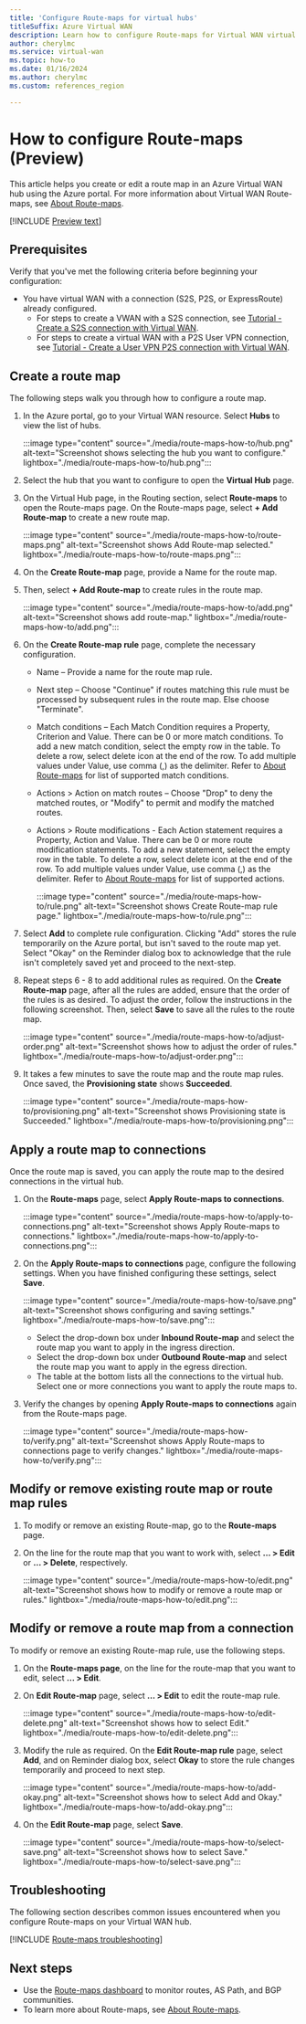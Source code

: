 ```yaml
---
title: 'Configure Route-maps for virtual hubs'
titleSuffix: Azure Virtual WAN
description: Learn how to configure Route-maps for Virtual WAN virtual hubs.
author: cherylmc
ms.service: virtual-wan
ms.topic: how-to
ms.date: 01/16/2024
ms.author: cherylmc
ms.custom: references_region

---
```

# How to configure Route-maps (Preview)

This article helps you create or edit a route map in an Azure Virtual WAN hub using the Azure portal. For more information about Virtual WAN Route-maps, see [About Route-maps](route-maps-about.md).

[!INCLUDE [Preview text](../../includes/virtual-wan-route-maps-preview.md)]

## Prerequisites

Verify that you've met the following criteria before beginning your configuration:

* You have virtual WAN with a connection (S2S, P2S, or ExpressRoute) already configured.
   * For steps to create a VWAN with a S2S connection, see [Tutorial - Create a S2S connection with Virtual WAN](virtual-wan-site-to-site-portal.md).
   * For steps to create a virtual WAN with a P2S User VPN connection, see [Tutorial - Create a User VPN P2S connection with Virtual WAN](virtual-wan-point-to-site-portal.md).

## Create a route map

The following steps walk you through how to configure a route map.

1. In the Azure portal, go to your Virtual WAN resource. Select **Hubs** to view the list of hubs.

   :::image type="content" source="./media/route-maps-how-to/hub.png" alt-text="Screenshot shows selecting the hub you want to configure." lightbox="./media/route-maps-how-to/hub.png":::

1. Select the hub that you want to configure to open the **Virtual Hub** page.
1. On the Virtual Hub page, in the Routing section, select **Route-maps** to open the Route-maps page. On the Route-maps page, select **+ Add Route-map** to create a new route map.

   :::image type="content" source="./media/route-maps-how-to/route-maps.png" alt-text="Screenshot shows Add Route-map selected." lightbox="./media/route-maps-how-to/route-maps.png":::

1. On the **Create Route-map** page, provide a Name for the route map.
1. Then, select **+ Add Route-map** to create rules in the route map.

   :::image type="content" source="./media/route-maps-how-to/add.png" alt-text="Screenshot shows add route-map." lightbox="./media/route-maps-how-to/add.png":::

1. On the **Create Route-map rule** page, complete the necessary configuration.

   * Name – Provide a name for the route map rule.
   * Next step – Choose "Continue" if routes matching this rule must be processed by subsequent rules in the route map. Else choose "Terminate".
   * Match conditions – Each Match Condition requires a Property, Criterion and Value. There can be 0 or more match conditions. To add a new match condition, select the empty row in the table. To delete a row, select delete icon at the end of the row. To add multiple values under Value, use comma (,) as the delimiter. Refer to [About Route-maps](route-maps-about.md) for list of supported match conditions.
   * Actions > Action on match routes – Choose "Drop" to deny the matched routes, or "Modify" to permit and modify the matched routes.
   * Actions > Route modifications - Each Action statement requires a Property, Action and Value. There can be 0 or more route modification statements. To add a new statement, select the empty row in the table. To delete a row, select delete icon at the end of the row. To add multiple values under Value, use comma (,) as the delimiter. Refer to [About Route-maps](route-maps-about.md) for list of supported actions.

     :::image type="content" source="./media/route-maps-how-to/rule.png" alt-text="Screenshot shows Create Route-map rule page." lightbox="./media/route-maps-how-to/rule.png":::

1. Select **Add** to complete rule configuration. Clicking "Add" stores the rule temporarily on the Azure portal, but isn't saved to the route map yet. Select "Okay" on the Reminder dialog box to acknowledge that the rule isn't completely saved yet and proceed to the next-step.

1. Repeat steps 6 - 8 to add additional rules as required. On the **Create Route-map** page, after all the rules are added, ensure that the order of the rules is as desired. To adjust the order, follow the instructions in the following screenshot. Then, select **Save** to save all the rules to the route map.

   :::image type="content" source="./media/route-maps-how-to/adjust-order.png" alt-text="Screenshot shows how to adjust the order of rules." lightbox="./media/route-maps-how-to/adjust-order.png":::

1. It takes a few minutes to save the route map and the route map rules. Once saved, the **Provisioning state** shows **Succeeded**.

   :::image type="content" source="./media/route-maps-how-to/provisioning.png" alt-text="Screenshot shows Provisioning state is Succeeded." lightbox="./media/route-maps-how-to/provisioning.png":::

## Apply a route map to connections

Once the route map is saved, you can apply the route map to the desired connections in the virtual hub.

1. On the **Route-maps** page, select **Apply Route-maps to connections**.

   :::image type="content" source="./media/route-maps-how-to/apply-to-connections.png" alt-text="Screenshot shows Apply Route-maps to connections." lightbox="./media/route-maps-how-to/apply-to-connections.png":::

1. On the **Apply Route-maps to connections** page, configure the following settings. When you have finished configuring these settings, select **Save**.

   :::image type="content" source="./media/route-maps-how-to/save.png" alt-text="Screenshot shows configuring and saving settings." lightbox="./media/route-maps-how-to/save.png":::

   * Select the drop-down box under **Inbound Route-map** and select the route map you want to apply in the ingress direction.
   * Select the drop-down box under **Outbound Route-map** and select the route map you want to apply in the egress direction.
   * The table at the bottom lists all the connections to the virtual hub. Select one or more connections you want to apply the route maps to.

1. Verify the changes by opening **Apply Route-maps to connections** again from the Route-maps page.

   :::image type="content" source="./media/route-maps-how-to/verify.png" alt-text="Screenshot shows Apply Route-maps to connections page to verify changes." lightbox="./media/route-maps-how-to/verify.png":::

## Modify or remove existing route map or route map rules

1. To modify or remove an existing Route-map, go to the **Route-maps** page.

1. On the line for the route map that you want to work with, select **… > Edit** or **… > Delete**, respectively.

   :::image type="content" source="./media/route-maps-how-to/edit.png" alt-text="Screenshot shows how to modify or remove a route map or rules." lightbox="./media/route-maps-how-to/edit.png":::

## Modify or remove a route map from a connection

To modify or remove an existing Route-map rule, use the following steps.

1. On the **Route-maps page**, on the line for the route-map that you want to edit, select **… > Edit**.
1. On **Edit Route-map** page, select **… > Edit** to edit the route-map rule.

   :::image type="content" source="./media/route-maps-how-to/edit-delete.png" alt-text="Screenshot shows how to select Edit." lightbox="./media/route-maps-how-to/edit-delete.png":::

1. Modify the rule as required. On the **Edit Route-map rule** page, select **Add**, and on Reminder dialog box, select **Okay** to store the rule changes temporarily and proceed to next step.

   :::image type="content" source="./media/route-maps-how-to/add-okay.png" alt-text="Screenshot shows how to select Add and Okay." lightbox="./media/route-maps-how-to/add-okay.png":::

1. On the **Edit Route-map** page, select **Save**.

   :::image type="content" source="./media/route-maps-how-to/select-save.png" alt-text="Screenshot shows how to select Save." lightbox="./media/route-maps-how-to/select-save.png":::

## Troubleshooting

The following section describes common issues encountered when you configure Route-maps on your Virtual WAN hub.

[!INCLUDE [Route-maps troubleshooting](../../includes/virtual-wan-route-maps-troubleshoot.md)]

## Next steps

* Use the [Route-maps dashboard](route-maps-dashboard.md) to monitor routes, AS Path, and BGP communities.
* To learn more about Route-maps, see [About Route-maps](route-maps-about.md).
